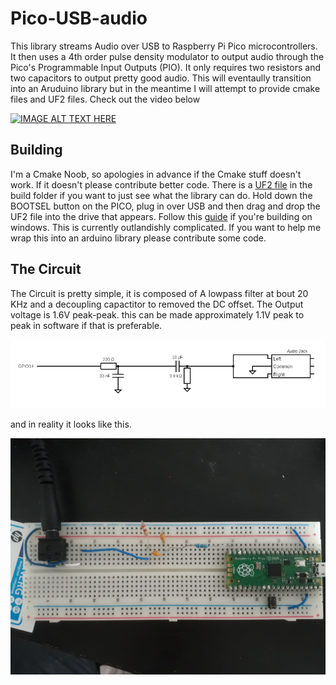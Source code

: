 # Pico-USB-audio
This library streams Audio over USB to Raspberry Pi Pico microcontrollers. It then uses a 4th order pulse density modulator to output audio through the Pico's Programmable Input Outputs (PIO). It only requires two resistors and two capacitors to output pretty good audio. This will eventaully transition into an Aruduino library but in the meantime I will attempt to provide cmake files and UF2 files. Check out the video below

<p align="center">

[![IMAGE ALT TEXT HERE](https://img.youtube.com/vi/kuy6rja3Azc/0.jpg)](https://www.youtube.com/watch?v=kuy6rja3Azc) 

</p>


<a name="a"></a>
## Building
I'm a Cmake Noob, so apologies in advance if the Cmake stuff doesn't work. If it doesn't please contribute better code. There is a [UF2 file](build) in the build folder if you want to just see what the library can do. Hold down the BOOTSEL button on the PICO, plug in over USB and then drag and drop the UF2 file into the drive that appears. 
Follow this [guide](https://shawnhymel.com/2096/how-to-set-up-raspberry-pi-pico-c-c-toolchain-on-windows-with-vs-code/#Update_Environment_Variables) if you're building on windows. This is currently outlandishly complicated. If you want to help me wrap this into an arduino library please contribute some code. 

<a name="b"></a>
## The Circuit
The Circuit is pretty simple, it is composed of A lowpass filter at bout 20 KHz and a decoupling capactitor to removed the DC offset. The Output voltage is 1.6V peak-peak. this can be made approximately 1.1V peak to peak in software if that is preferable. 

<p align="center">
 <img src="readme/circuit (2).png" width="600" />
</p>

and in reality it looks like this.

<p align="center">
 <img src="readme/realCircuit.jpg" width="600" />
</p>

